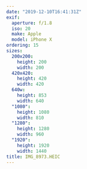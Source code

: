```yaml
---
date: "2019-12-10T16:41:31Z"
exif:
  aperture: f/1.8
  iso: 20
  make: Apple
  model: iPhone X
ordering: 15
sizes:
  200x200:
    height: 200
    width: 200
  420x420:
    height: 420
    width: 420
  640w:
    height: 853
    width: 640
  "1080":
    height: 1080
    width: 810
  "1280":
    height: 1280
    width: 960
  "1920":
    height: 1920
    width: 1440
title: IMG_8973.HEIC
---
```

